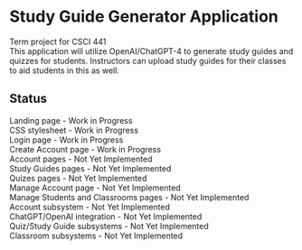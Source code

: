 # Study Guide Generator Application
Term project for CSCI 441  
This application will utilize OpenAI/ChatGPT-4 to generate study guides and quizzes for students. Instructors can upload study guides for their classes to aid students in this as well.

## Status
Landing page - Work in Progress  
CSS stylesheet - Work in Progress  
Login page - Work in Progress  
Create Account page - Work in Progress  
Account pages - Not Yet Implemented  
Study Guides pages - Not Yet Implemented  
Quizes pages - Not Yet Implemented  
Manage Account page - Not Yet Implemented  
Manage Students and Classrooms pages - Not Yet Implemented  
Account subsystem - Not Yet Implemented  
ChatGPT/OpenAI integration - Not Yet Implemented  
Quiz/Study Guide subsystems - Not Yet Implemented  
Classroom subsystems - Not Yet Implemented
